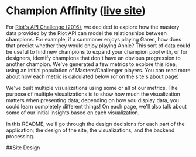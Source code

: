 # Champion Affinity ([live site](http://champion-affinity.getforge.io/))

For [Riot's API Challenge (2016)](https://developer.riotgames.com/discussion/announcements/show/eoq3tZd1), we decided to explore how the mastery data provided by the Riot API can model the relationships between champions. For example, if a summoner enjoys playing Garen, how does that predict whether they would enjoy playing Annie? This sort of data could be useful to find new champions to expand your champion pool with, or for designers, identify champions that don't have an obvious progression to another champion. We've generated a few metrics to explore this idea, using an initial population of Masters/Challenger players. You can read more about how each metric is calculated below (or on the site's [about](http://champion-affinity.getforge.io/about) page)

We've built multiple visualizations using some or all of our metrics. The purpose of multiple visualizations is to show how much the visualization matters when presenting data; depending on how you display data, you could learn completely different things! On each page, we'll also talk about some of our initial insights based on each visualization.

In this README, we'll go through the design decisions for each part of the application; the design of the site, the visualizations, and the backend processing.

##Site Design
